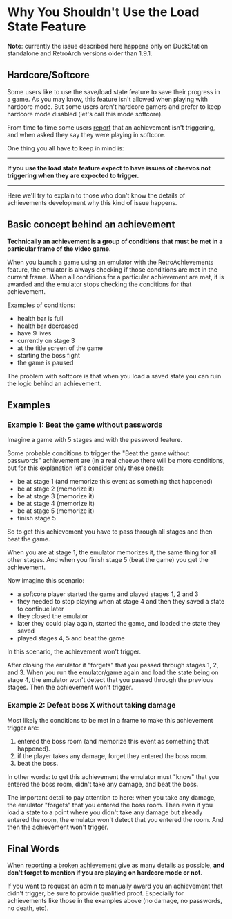 # Why You Shouldn't Use the Load State Feature

**Note**: currently the issue described here happens only on DuckStation standalone and RetroArch versions older than 1.9.1.

## Hardcore/Softcore

Some users like to use the save/load state feature to save their progress in a game. As you may know, this feature isn't allowed when playing with hardcore mode. But some users aren't hardcore gamers and prefer to keep hardcore mode disabled (let's call this mode softcore).

From time to time some users [report](/general/faq#how-do-i-report-a-broken-achievement) that an achievement isn't triggering, and when asked they say they were playing in softcore.

One thing you all have to keep in mind is:

---

**If you use the load state feature expect to have issues of cheevos not triggering when they are expected to trigger.**

---

Here we'll try to explain to those who don't know the details of achievements development why this kind of issue happens.

## Basic concept behind an achievement

**Technically an achievement is a group of conditions that must be met in a particular frame of the video game.**

When you launch a game using an emulator with the RetroAchievements feature, the emulator is always checking if those conditions are met in the current frame. When all conditions for a particular achievement are met, it is awarded and the emulator stops checking the conditions for that achievement.

Examples of conditions:

- health bar is full
- health bar decreased
- have 9 lives
- currently on stage 3
- at the title screen of the game
- starting the boss fight
- the game is paused

The problem with softcore is that when you load a saved state you can ruin the logic behind an achievement.

## Examples

### Example 1: Beat the game without passwords

Imagine a game with 5 stages and with the password feature.

Some probable conditions to trigger the "Beat the game without passwords" achievement are (in a real cheevo there will be more conditions, but for this explanation let's consider only these ones):

- be at stage 1 (and memorize this event as something that happened)
- be at stage 2 (memorize it)
- be at stage 3 (memorize it)
- be at stage 4 (memorize it)
- be at stage 5 (memorize it)
- finish stage 5

So to get this achievement you have to pass through all stages and then beat the game.

When you are at stage 1, the emulator memorizes it, the same thing for all other stages. And when you finish stage 5 (beat the game) you get the achievement.

Now imagine this scenario:

- a softcore player started the game and played stages 1, 2 and 3
- they needed to stop playing when at stage 4 and then they saved a state to continue later
- they closed the emulator
- later they could play again, started the game, and loaded the state they saved
- played stages 4, 5 and beat the game

In this scenario, the achievement won't trigger.

After closing the emulator it "forgets" that you passed through stages 1, 2, and 3. When you run the emulator/game again and load the state being on stage 4, the emulator won't detect that you passed through the previous stages. Then the achievement won't trigger.

### Example 2: Defeat boss X without taking damage

Most likely the conditions to be met in a frame to make this achievement trigger are:

1. entered the boss room (and memorize this event as something that happened).
2. if the player takes any damage, forget they entered the boss room.
3. beat the boss.

In other words: to get this achievement the emulator must "know" that you entered the boss room, didn't take any damage, and beat the boss.

The important detail to pay attention to here: when you take any damage, the emulator "forgets" that you entered the boss room. Then even if you load a state to a point where you didn't take any damage but already entered the room, the emulator won't detect that you entered the room. And then the achievement won't trigger.

## Final Words

When [reporting a broken achievement](/general/faq#how-do-i-report-a-broken-achievement) give as many details as possible, **and don't forget to mention if you are playing on hardcore mode or not**.

If you want to request an admin to manually award you an achievement that didn't trigger, be sure to provide qualified proof. Especially for achievements like those in the examples above (no damage, no passwords, no death, etc).
